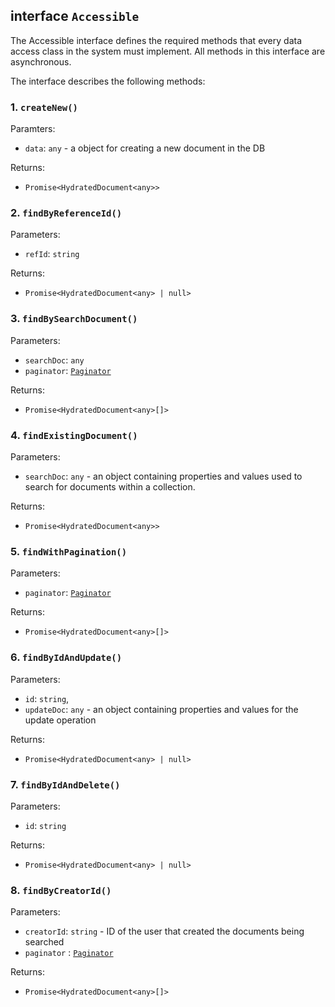 ## interface `Accessible`

The Accessible interface defines the required methods that every data access class in the system must implement. All methods in this interface are asynchronous.  

The interface describes the following methods:

### 1.  `createNew()`

Paramters:
* `data`: `any` - a object for creating a new document in the DB

Returns: 
* `Promise<HydratedDocument<any>>`

### 2. `findByReferenceId()`

Parameters:
* `refId`: `string`

Returns:
* `Promise<HydratedDocument<any> | null>`

### 3. `findBySearchDocument()`

Parameters:

* `searchDoc`: `any`
* `paginator`: [`Paginator`](../interfaces/paginator.md)

Returns:
* `Promise<HydratedDocument<any>[]>`

### 4. `findExistingDocument()`

Parameters:

* `searchDoc`: `any` - an object containing properties and values used to search for documents within a collection.

Returns:
* `Promise<HydratedDocument<any>>`

### 5. `findWithPagination()`

Parameters:
* `paginator`: [`Paginator`](../interfaces/paginator.md)

Returns:
* `Promise<HydratedDocument<any>[]>`

### 6. `findByIdAndUpdate()`

Parameters:

* `id`: `string`, 
* `updateDoc`: `any` -  an object containing properties and values for the update operation

Returns: 
* `Promise<HydratedDocument<any> | null>`

### 7. `findByIdAndDelete()`

Parameters:

* `id`: `string`

Returns:
* `Promise<HydratedDocument<any> | null>`

### 8. `findByCreatorId()`

Parameters:

* `creatorId`: `string` -  ID of the user that created the documents being searched
* `paginator` : [`Paginator`](../interfaces/paginator.md)

Returns:
* `Promise<HydratedDocument<any>[]>`